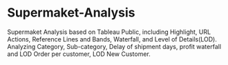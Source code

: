 # Supermaket-Analysis
Supermaket Analysis based on Tableau Public, including Highlight, URL Actions, Reference Lines and Bands, Waterfall, and Level of Details(LOD). 
Analyzing Category, Sub-category, Delay of shipment days, profit waterfall and LOD Order per customer, LOD New Customer.
